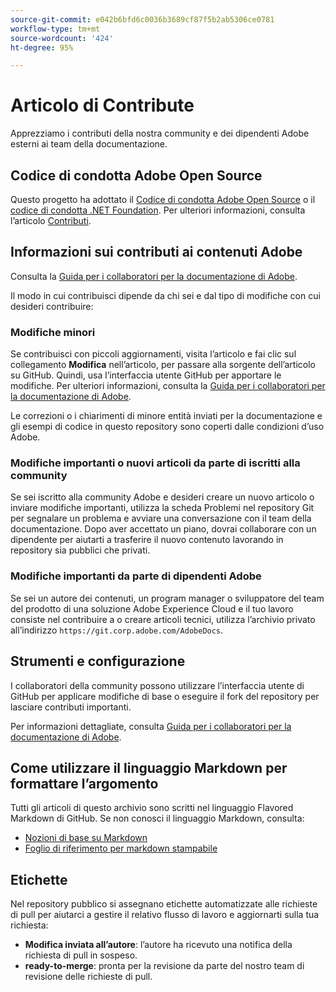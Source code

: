 ```yaml
---
source-git-commit: e042b6bfd6c0036b3689cf87f5b2ab5306ce0781
workflow-type: tm+mt
source-wordcount: '424'
ht-degree: 95%

---
```

# Articolo di Contribute

Apprezziamo i contributi della nostra community e dei dipendenti Adobe esterni ai team della documentazione.

## Codice di condotta Adobe Open Source

Questo progetto ha adottato il [Codice di condotta Adobe Open Source](code-of-conduct.md) o il [codice di condotta .NET Foundation](https://dotnetfoundation.org/code-of-conduct). Per ulteriori informazioni, consulta l’articolo [Contributi](contributing.md).

## Informazioni sui contributi ai contenuti Adobe

Consulta la [Guida per i collaboratori per la documentazione di Adobe](https://experienceleague.adobe.com/docs/contributor/contributor-guide/introduction.html?lang=it).

Il modo in cui contribuisci dipende da chi sei e dal tipo di modifiche con cui desideri contribuire:

### Modifiche minori

Se contribuisci con piccoli aggiornamenti, visita l’articolo e fai clic sul collegamento **Modifica** nell’articolo, per passare alla sorgente dell’articolo su GitHub. Quindi, usa l’interfaccia utente GitHub per apportare le modifiche. Per ulteriori informazioni, consulta la [Guida per i collaboratori per la documentazione di Adobe](https://experienceleague.adobe.com/docs/contributor/contributor-guide/introduction.html?lang=it).

Le correzioni o i chiarimenti di minore entità inviati per la documentazione e gli esempi di codice in questo repository sono coperti dalle condizioni d’uso Adobe.

### Modifiche importanti o nuovi articoli da parte di iscritti alla community

Se sei iscritto alla community Adobe e desideri creare un nuovo articolo o inviare modifiche importanti, utilizza la scheda Problemi nel repository Git per segnalare un problema e avviare una conversazione con il team della documentazione. Dopo aver accettato un piano, dovrai collaborare con un dipendente per aiutarti a trasferire il nuovo contenuto lavorando in repository sia pubblici che privati.

<!--
If you submit a pull request with significant changes to documentation and code examples, you'll see a message in the pull request asking you to submit an online contribution license agreement (CLA). We need you to complete the online form before we can review your pull request.
-->

### Modifiche importanti da parte di dipendenti Adobe

Se sei un autore dei contenuti, un program manager o sviluppatore del team del prodotto di una soluzione Adobe Experience Cloud e il tuo lavoro consiste nel contribuire a o creare articoli tecnici, utilizza l’archivio privato all’indirizzo `https://git.corp.adobe.com/AdobeDocs`.

<!--Employees from other parts of the Adobe world should use the public repo for minor updates.-->

## Strumenti e configurazione

I collaboratori della community possono utilizzare l’interfaccia utente di GitHub per applicare modifiche di base o eseguire il fork del repository per lasciare contributi importanti.

Per informazioni dettagliate, consulta [Guida per i collaboratori per la documentazione di Adobe](https://experienceleague.adobe.com/docs/contributor/contributor-guide/introduction.html?lang=it).

## Come utilizzare il linguaggio Markdown per formattare l’argomento

Tutti gli articoli di questo archivio sono scritti nel linguaggio Flavored Markdown di GitHub. Se non conosci il linguaggio Markdown, consulta:

* [Nozioni di base su Markdown](https://help.github.com/articles/getting-started-with-writing-and-formatting-on-github/)
* [Foglio di riferimento per markdown stampabile](https://guides.github.com/pdfs/markdown-cheatsheet-online.pdf)

## Etichette

Nel repository pubblico si assegnano etichette automatizzate alle richieste di pull per aiutarci a gestire il relativo flusso di lavoro e aggiornarti sulla tua richiesta:

* **Modifica inviata all’autore**: l’autore ha ricevuto una notifica della richiesta di pull in sospeso.
* **ready-to-merge**: pronta per la revisione da parte del nostro team di revisione delle richieste di pull.
